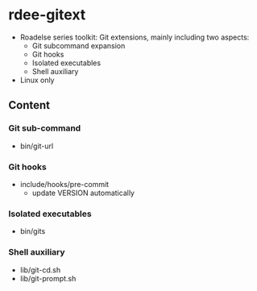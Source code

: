 # rdee-gitext

+ Roadelse series toolkit: Git extensions, mainly including two aspects:
    + Git subcommand expansion
    + Git hooks
    + Isolated executables
    + Shell auxiliary
+ Linux only

## Content

### Git sub-command
+ bin/git-url

### Git hooks
+ include/hooks/pre-commit
    - update VERSION automatically

### Isolated executables
+ bin/gits

### Shell auxiliary
+ lib/git-cd.sh
+ lib/git-prompt.sh
